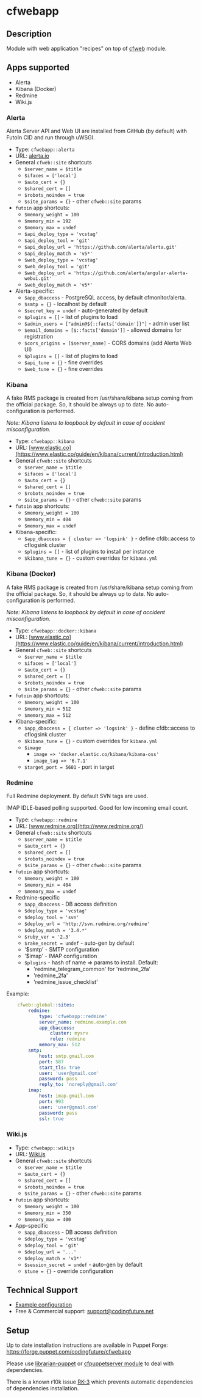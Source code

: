 # cfwebapp

## Description

Module with web application "recipes" on top of [cfweb](https://codingfuture.net/docs/cfweb) module.

## Apps supported

* Alerta
* Kibana (Docker)
* Redmine
* Wiki.js

### Alerta

Alerta Server API and Web UI are installed from GitHub (by default) with FutoIn CID and run through uWSGI.

* Type: `cfwebapp::alerta`
* URL: [alerta.io](http://alerta.io)
* General `cfweb::site` shortcuts
    * `$server_name = $title`
    * `$ifaces = ['local']`
    * `$auto_cert = {}`
    * `$shared_cert = []`
    * `$robots_noindex = true`
    * `$site_params = {}` - other `cfweb::site` params
* `futoin` app shortcuts:
    * `$memory_weight = 100`
    * `$memory_min = 192`
    * `$memory_max = undef`
    * `$api_deploy_type = 'vcstag'`
    * `$api_deploy_tool = 'git'`
    * `$api_deploy_url = 'https://github.com/alerta/alerta.git'`
    * `$api_deploy_match = 'v5*'`
    * `$web_deploy_type = 'vcstag'`
    * `$web_deploy_tool = 'git'`
    * `$web_deploy_url = 'https://github.com/alerta/angular-alerta-webui.git'`
    * `$web_deploy_match = 'v5*'`
* Alerta-specific:
    * `$app_dbaccess` - PostgreSQL access, by default cfmonitor/alerta.
    * `$smtp = {}` - localhost by default
    * `$secret_key = undef` - auto-generated by default
    * `$plugins = []` - list of plugins to load
    * `$admin_users = ["admin@${::facts['domain']}"]` - admin user list
    * `$email_domains = [$::facts['domain']]` - allowed domains for registration
    * `$cors_origins = [$server_name]` - CORS domains (add Alerta Web UI)
    * `$plugins = []` - list of plugins to load
    * `$api_tune = {}` - fine overrides
    * `$web_tune = {}` - fine overrides

### Kibana

A fake RMS package is created from /usr/share/kibana setup coming from the official package. So, it should be
always up to date. No auto-configuration is performed.

*Note: Kibana listens to loopback by default in case of accident misconfiguration.*

* Type: `cfwebapp::kibana`
* URL: [www.elastic.co](https://www.elastic.co/guide/en/kibana/current/introduction.html)
* General `cfweb::site` shortcuts
    * `$server_name = $title`
    * `$ifaces = ['local']`
    * `$auto_cert = {}`
    * `$shared_cert = []`
    * `$robots_noindex = true`
    * `$site_params = {}` - other `cfweb::site` params
* `futoin` app shortcuts:
    * `$memory_weight = 100`
    * `$memory_min = 404`
    * `$memory_max = undef`
* Kibana-specific:
    * `$app_dbaccess = { cluster => 'logsink' }` - define cfdb::access to cflogsink cluster
    * `$plugins = []` - list of plugins to install per instance
    * `$kibana_tune = {}` - custom overrides for `kibana.yml`

### Kibana (Docker)

A fake RMS package is created from /usr/share/kibana setup coming from the official package. So, it should be
always up to date. No auto-configuration is performed.

*Note: Kibana listens to loopback by default in case of accident misconfiguration.*

* Type: `cfwebapp::docker::kibana`
* URL: [www.elastic.co](https://www.elastic.co/guide/en/kibana/current/introduction.html)
* General `cfweb::site` shortcuts
    * `$server_name = $title`
    * `$ifaces = ['local']`
    * `$auto_cert = {}`
    * `$shared_cert = []`
    * `$robots_noindex = true`
    * `$site_params = {}` - other `cfweb::site` params
* `futoin` app shortcuts:
    * `$memory_weight = 100`
    * `$memory_min = 512`
    * `$memory_max = 512`
* Kibana-specific:
    * `$app_dbaccess = { cluster => 'logsink' }` - define cfdb::access to cflogsink cluster
    * `$kibana_tune = {}` - custom overrides for `kibana.yml`
	* `$image`
        * `image => 'docker.elastic.co/kibana/kibana-oss'`
        * `image_tag => '6.7.1'`
	* `$target_port = 5601` - port in target


### Redmine

Full Redmine deployment. By default SVN tags are used.

IMAP IDLE-based polling supported. Good for low incoming email count.

* Type: `cfwebapp::redmine`
* URL: [www.redmine.org](http://www.redmine.org/)
* General `cfweb::site` shortcuts
    * `$server_name = $title`
    * `$auto_cert = {}`
    * `$shared_cert = []`
    * `$robots_noindex = true`
    * `$site_params = {}` - other `cfweb::site` params
* `futoin` app shortcuts:
    * `$memory_weight = 100`
    * `$memory_min = 404`
    * `$memory_max = undef`
* Redmine-specific
    * `$app_dbaccess` - DB access definition
    * `$deploy_type = 'vcstag'`
    * `$deploy_tool = 'svn'`
    * `$deploy_url = 'http://svn.redmine.org/redmine'`
    * `$deploy_match = '3.4.*'`
    * `$ruby_ver = '2.3'`
    * `$rake_secret = undef` - auto-gen by default
    * '$smtp' - SMTP configuration
    * '$imap' - IMAP configuration
    * `$plugins` - hash of name => params to install. Default:
        * 'redmine_telegram_common' for 'redmine_2fa'
        * 'redmine_2fa'
        * 'redmine_issue_checklist'

Example:

```yaml
    cfweb::global::sites:
        redmine:
            type: 'cfwebapp::redmine'
            server_name: redmine.example.com
            app_dbaccess:
                cluster: mysrv
                role: redmine
            memory_max: 512
        smtp:
            host: smtp.gmail.com
            port: 587
            start_tls: true
            user: 'user@gmail.com'
            password: pass
            reply_to: 'noreply@gmail.com'
        imap:
            host: imap.gmail.com
            port: 993
            user: 'user@gmail.com'
            password: pass
            ssl: true
```

### Wiki.js

* Type: `cfwebapp::wikijs`
* URL: [Wiki.js](https://docs.requarks.io/wiki/)
* General `cfweb::site` shortcuts
    * `$server_name = $title`
    * `$auto_cert = {}`
    * `$shared_cert = []`
    * `$robots_noindex = true`
    * `$site_params = {}` - other `cfweb::site` params
* `futoin` app shortcuts:
    * `$memory_weight = 100`
    * `$memory_min = 350`
    * `$memory_max = 400`
* App-specific
    * `$app_dbaccess` - DB access definition
    * `$deploy_type = 'vcstag'`
    * `$deploy_tool = 'git'`
    * `$deploy_url = '...'`
    * `$deploy_match = 'v1*'`
    * `$session_secret = undef` - auto-gen by default
	* `$tune = {}` - override configuration

## Technical Support

* [Example configuration](https://github.com/codingfuture/puppet-test)
* Free & Commercial support: [support@codingfuture.net](mailto:support@codingfuture.net)

## Setup

Up to date installation instructions are available in Puppet Forge: https://forge.puppet.com/codingfuture/cfwebapp

Please use [librarian-puppet](https://rubygems.org/gems/librarian-puppet/) or
[cfpuppetserver module](https://codingfuture.net/docs/cfpuppetserver) to deal with dependencies.

There is a known r10k issue [RK-3](https://tickets.puppetlabs.com/browse/RK-3) which prevents
automatic dependencies of dependencies installation.
